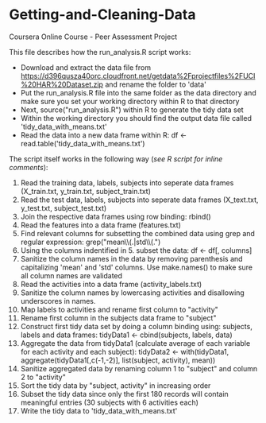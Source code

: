 Getting-and-Cleaning-Data
=========================

Coursera Online Course - Peer Assessment Project

This file describes how the run_analysis.R script works:

* Download and extract the data file from https://d396qusza40orc.cloudfront.net/getdata%2Fprojectfiles%2FUCI%20HAR%20Dataset.zip and rename the folder to 'data'
* Put the run_analysis.R file into the same folder as the data directory and make sure you set your working directory within R to that directory
* Next, source("run_analysis.R") within R to generate the tidy data set
* Within the working directory you should find the output data file called 'tidy_data_with_means.txt'
* Read the data into a new data frame within R:
	df <- read.table('tidy_data_with_means.txt')

The script itself works in the following way (*see R script for inline comments*):

1. Read the training data, labels, subjects into seperate data frames (X_train.txt, y_train.txt, subject_train.txt)
2. Read the test data, labels, subjects into seperate data frames (X_text.txt, y_test.txt, subject_test.txt)
3. Join the respective data frames using row binding: rbind()
4. Read the features into a data frame (features.txt)
5. Find relevant columns for subsetting the combined data using grep and regular expression: grep("mean\\\\(.|std\\\\(.")
6. Using the columns indentified in 5. subset the data: df <- df[, columns]
7. Sanitize the column names in the data by removing parenthesis and capitalizing 'mean' and 'std' columns. Use make.names() to make sure all column names are validated
8. Read the activities into a data frame (activity_labels.txt)
9. Sanitize the column names by lowercasing activities and disallowing underscores in names.
10. Map labels to activities and rename first column to "activity"
11. Rename first column in the subjects data frame to "subject"
12. Construct first tidy data set by doing a column binding using: subjects, labels and data frames: tidyData1 <- cbind(subjects, labels, data)
13. Aggregate the data from tidyData1 (calculate average of each variable for each activity and each subject):
tidyData2 <- with(tidyData1, aggregate(tidyData1[,c(-1,-2)], list(subject, activity), mean))
14. Sanitize aggregated data by renaming column 1 to "subject" and column 2 to "activity"
15. Sort the tidy data by "subject, activity" in increasing order
16. Subset the tidy data since only the first 180 records will contain meaningful entries (30 subjects with 6 activities each)
17. Write the tidy data to 'tidy_data_with_means.txt'